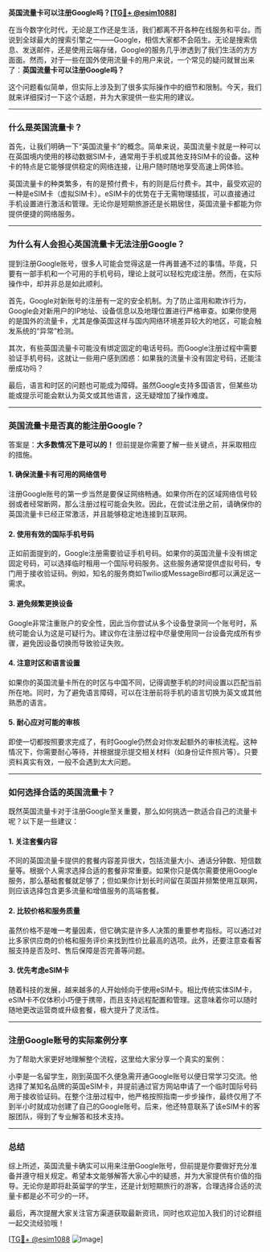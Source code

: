**英国流量卡可以注册Google吗？[[TG💪+ @esim1088](https://t.me/s/esim1088)]**

在当今数字化时代，无论是工作还是生活，我们都离不开各种在线服务和平台。而说到全球最大的搜索引擎之一——Google，相信大家都不会陌生。无论是搜索信息、发送邮件，还是使用云端存储，Google的服务几乎渗透到了我们生活的方方面面。然而，对于一些在国外使用流量卡的用户来说，一个常见的疑问就冒出来了：**英国流量卡可以注册Google吗？**

这个问题看似简单，但实际上涉及到了很多实际操作中的细节和限制。今天，我们就来详细探讨一下这个话题，并为大家提供一些实用的建议。

---

### **什么是英国流量卡？**

首先，让我们明确一下“英国流量卡”的概念。简单来说，英国流量卡就是一种可以在英国境内使用的移动数据SIM卡，通常用于手机或其他支持SIM卡的设备。这种卡的特点是它能够提供稳定的网络连接，让用户随时随地享受高速上网体验。

英国流量卡的种类繁多，有的是预付费卡，有的则是后付费卡。其中，最受欢迎的一种是eSIM卡（虚拟SIM卡）。eSIM卡的优势在于无需物理插拔，可以直接通过手机设置进行激活和管理。无论你是短期旅游还是长期居住，英国流量卡都能为你提供便捷的网络服务。

---

### **为什么有人会担心英国流量卡无法注册Google？**

提到注册Google账号，很多人可能会觉得这是一件再普通不过的事情。毕竟，只要有一部手机和一个可用的手机号码，理论上就可以轻松完成注册。然而，在实际操作中，却并非总是如此顺利。

首先，Google对新账号的注册有一定的安全机制。为了防止滥用和欺诈行为，Google会对新用户的IP地址、设备信息以及地理位置进行严格审查。如果你使用的是国外的流量卡，尤其是像英国这样与国内网络环境差异较大的地区，可能会触发系统的“异常”检测。

其次，有些英国流量卡可能没有绑定固定的电话号码。而Google注册过程中需要验证手机号码，这就让一些用户感到困惑：如果我的流量卡没有固定号码，还能注册成功吗？

最后，语言和时区的问题也可能成为障碍。虽然Google支持多国语言，但某些功能或提示可能会默认为英文或其他语言，这无疑增加了操作难度。

---

### **英国流量卡是否真的能注册Google？**

答案是：**大多数情况下是可以的！** 但前提是你需要了解一些关键点，并采取相应的措施。

#### **1. 确保流量卡有可用的网络信号**
注册Google账号的第一步当然是要保证网络畅通。如果你所在的区域网络信号较弱或者经常断网，那么注册过程可能会失败。因此，在尝试注册之前，请确保你的英国流量卡已经正常激活，并且能够稳定地连接到互联网。

#### **2. 使用有效的国际手机号码**
正如前面提到的，Google注册需要验证手机号码。如果你的英国流量卡没有绑定固定号码，可以选择临时租用一个国际号码服务。这些服务通常提供虚拟号码，专门用于接收验证码。例如，知名的服务商如Twilio或MessageBird都可以满足这一需求。

#### **3. 避免频繁更换设备**
Google非常注重账户的安全性，因此当你尝试从多个设备登录同一个账号时，系统可能会认为这是可疑行为。建议你在注册过程中尽量使用同一台设备完成所有步骤，避免因设备切换而导致验证失败。

#### **4. 注意时区和语言设置**
如果你的英国流量卡所在的时区与中国不同，记得调整手机的时间设置以匹配当前所在地。同时，为了避免语言障碍，可以在注册前将手机的语言切换为英文或其他熟悉的语言。

#### **5. 耐心应对可能的审核**
即使一切都按照要求完成了，有时Google仍然会对你发起额外的审核流程。这种情况下，你需要耐心等待，并根据提示提交相关材料（如身份证件照片等）。只要资料真实有效，一般不会遇到太大问题。

---

### **如何选择合适的英国流量卡？**

既然英国流量卡对于注册Google至关重要，那么如何挑选一款适合自己的流量卡呢？以下是一些建议：

#### **1. 关注套餐内容**
不同的英国流量卡提供的套餐内容差异很大，包括流量大小、通话分钟数、短信数量等。根据个人需求选择合适的套餐非常重要。如果你只是偶尔需要使用Google服务，那么基础套餐就足够了；但如果你计划长时间留在英国并频繁使用互联网，则应该选择包含更多流量和增值服务的高端套餐。

#### **2. 比较价格和服务质量**
虽然价格不是唯一考量因素，但它确实是许多人决策的重要参考指标。可以通过对比多家供应商的价格和服务评价来找到性价比最高的选项。此外，还要注意查看客服支持是否及时、售后保障是否完善等问题。

#### **3. 优先考虑eSIM卡**
随着科技的发展，越来越多的人开始倾向于使用eSIM卡。相比传统实体SIM卡，eSIM卡不仅体积小巧便于携带，而且支持远程配置和管理。这意味着你可以随时随地更改运营商或升级套餐，极大提升了灵活性。

---

### **注册Google账号的实际案例分享**

为了帮助大家更好地理解整个流程，这里给大家分享一个真实的案例：

小李是一名留学生，刚到英国不久便急需开通Google账号以便日常学习交流。他选择了某知名品牌的英国eSIM卡，并提前通过官方网站申请了一个临时国际号码用于接收验证码。在整个注册过程中，他严格按照指南一步步操作，最终仅用了不到半小时就成功创建了自己的Google账号。后来，他还特意联系了该eSIM卡的客服团队，得到了专业解答和技术支持。

---

### **总结**

综上所述，英国流量卡确实可以用来注册Google账号，但前提是你要做好充分准备并遵守相关规定。希望本文能够解答大家心中的疑惑，并为大家提供有价值的指导。无论你是即将赴英留学的学生，还是计划短期旅行的游客，合理选择合适的流量卡都是必不可少的一环。

最后，再次提醒大家关注官方渠道获取最新资讯，同时也欢迎加入我们的讨论群组一起交流经验哦！

[[TG💪+ @esim1088](https://t.me/s/esim1088) ![Image](https://i.postimg.cc/4NQfJmqS/Snipaste-2025-05-13-00-14-12.png)]